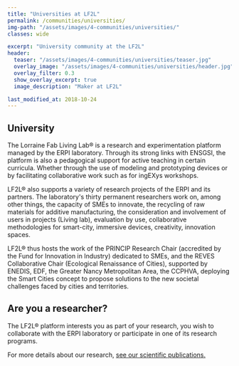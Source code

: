 ```yaml
---
title: "Universities at LF2L"
permalink: /communities/universities/
img-path: "/assets/images/4-communities/universities/"
classes: wide

excerpt: "University community at the LF2L"
header:
  teaser: "/assets/images/4-communities/universities/teaser.jpg"
  overlay_image: "/assets/images/4-communities/universities/header.jpg"
  overlay_filter: 0.3
  show_overlay_excerpt: true 
  image_description: "Maker at LF2L"

last_modified_at: 2018-10-24
---
```



## University

The Lorraine Fab Living Lab® is a research and experimentation platform managed by the ERPI laboratory. Through its strong links with ENSGSI, the platform is also a pedagogical support for active teaching in certain curricula. Whether through the use of modeling and prototyping devices or by facilitating collaborative work such as for ingEXys workshops.

LF2L® also supports a variety of research projects of the ERPI and its partners. The laboratory's thirty permanent researchers work on, among other things, the capacity of SMEs to innovate, the recycling of raw materials for additive manufacturing, the consideration and involvement of users in projects (Living lab), evaluation by use, collaborative methodologies for smart-city, immersive devices, creativity, innovation spaces.

LF2L® thus hosts the work of the PRINCIP Research Chair (accredited by the Fund for Innovation in Industry) dedicated to SMEs, and the REVES Collaborative Chair (Ecological Renaissance of Cities), supported by ENEDIS, EDF, the Greater Nancy Metropolitan Area, the CCPHVA, deploying the Smart Cities concept to propose solutions to the new societal challenges faced by cities and territories.

## Are you a researcher?
The LF2L® platform interests you as part of your research, you wish to collaborate with the ERPI laboratory or participate in one of its research programs. 

For more details about our research, [see our scientific publications.](/publications/)
